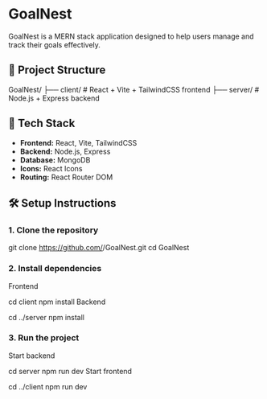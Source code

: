 # GoalNest

GoalNest is a MERN stack application designed to help users manage and track their goals effectively.

## 📂 Project Structure

GoalNest/
├── client/ # React + Vite + TailwindCSS frontend
├── server/ # Node.js + Express backend

## 🚀 Tech Stack
- **Frontend:** React, Vite, TailwindCSS
- **Backend:** Node.js, Express
- **Database:** MongoDB
- **Icons:** React Icons
- **Routing:** React Router DOM

## 🛠 Setup Instructions

### 1. Clone the repository

git clone https://github.com/<your-username>/GoalNest.git
cd GoalNest

### 2. Install dependencies

Frontend

cd client
npm install
Backend

cd ../server
npm install

### 3. Run the project

Start backend

cd server
npm run dev
Start frontend

cd ../client
npm run dev
